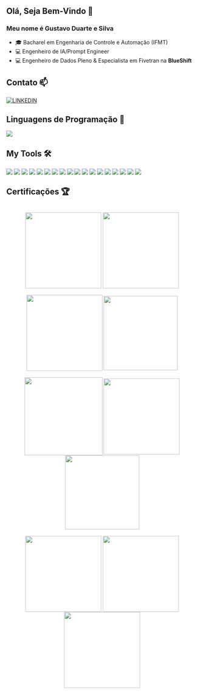 ## Olá, Seja Bem-Vindo 👋
### Meu nome é Gustavo Duarte e Silva

- :mortar_board: Bacharel em Engenharia de Controle e Automação (IFMT)
- :computer: Engenheiro de IA/Prompt Engineer
- :computer: Engenheiro de Dados Pleno & Especialista em Fivetran na **BlueShift**

## Contato 📫
[![LINKEDIN](https://img.shields.io/badge/LinkedIn-0077B5?style=for-the-badge&logo=linkedin&logoColor=white)](https://www.linkedin.com/in/gustavo-duarte-b6b27a126/)

## Linguagens de Programação 🧠
<div> 
  <img align="center" src="https://img.shields.io/badge/Python-3776AB?style=for-the-badge&logo=python&logoColor=white" />
</div>

## My Tools 🛠️
<div>
  <img align="center" src="https://img.shields.io/badge/microsoft%20azure-0089D6?style=for-the-badge&logo=microsoft-azure&logoColor=white" />
   <img align="center" src="https://img.shields.io/badge/GoogleCloud-%234285F4.svg?style=for-the-badge&logo=google-cloud&logoColor=white" />
  <img align="center" src="https://img.shields.io/badge/Numpy-777BB4?style=for-the-badge&logo=numpy&logoColor=white" />
  <img align="center" src="https://img.shields.io/badge/Neo4j-008CC1?style=for-the-badge&logo=neo4j&logoColor=white" />
  <img align="center" src="https://img.shields.io/badge/Pandas-2C2D72?style=for-the-badge&logo=pandas&logoColor=white" />
  <img align="center" src="https://img.shields.io/badge/MySQL-005C84?style=for-the-badge&logo=mysql&logoColor=white" />
  <img align="center" src="https://img.shields.io/badge/SQLite-07405E?style=for-the-badge&logo=sqlite&logoColor=white" />
  <img align="center" src="https://img.shields.io/badge/Jupyter-F37626.svg?&style=for-the-badge&logo=Jupyter&logoColor=white" />                       
  <img align="center" src="https://img.shields.io/badge/Colab-F9AB00?style=for-the-badge&logo=googlecolab&color=525252" />
  <img align="center" src="https://img.shields.io/badge/Databricks-FF3621?style=for-the-badge&logo=Databricks&logoColor=white" />
  <img align="center" src="https://img.shields.io/badge/Streamlit-FF4B4B?style=for-the-badge&logo=Streamlit&logoColor=white" />
  <img align="center" src="https://img.shields.io/badge/Microsoft%20SQL%20Server-CC2927?style=for-the-badge&logo=microsoft%20sql%20server&logoColor=white" />
  <img align="center" src="https://img.shields.io/badge/Overleaf-47A141?style=for-the-badge&logo=Overleaf&logoColor=white" />
  <img align="center" src="https://img.shields.io/badge/Markdown-000000?style=for-the-badge&logo=markdown&logoColor=white" />
  <img align="center" src="https://img.shields.io/badge/dbt-FF694B?style=for-the-badge&logo=dbt&logoColor=white" />
  <img align="center" src="https://img.shields.io/badge/Docker-2496ED?logo=docker&logoColor=white&style=for-the-badge" />
  <img align="center" src="https://img.shields.io/badge/Git-E34F26?logo=git&logoColor=white&style=for-the-badge" />
  <img align="center" src="https://img.shields.io/badge/langchain-1C3C3C?style=for-the-badge&logo=langchain&logoColor=white" />
</div>

## Certificações 🏆
<div align="center"> <br>
  <img align="center" src="https://certification.denodo.com/img/denodo_9_certified_developer_associate_badge.png" width=200 height=200 />
  <img align="center" src="https://certification.denodo.com/img/denodo_9_certified_developer_associate_AISDK_badge.png" width=200 height=200 />
</div>
  <div align="center"> <br>
  <img align="center" src="https://certification.denodo.com/img/denodo_9_certified_architect_associate_badge.png" width=200 height=200 />
  <img align="center" src="https://certification.denodo.com/img/denodo_80_certified_architect_associate_badge.png" width=195 height=195 />
</div>
<div align="center"> <br>
  <img align="center" src="https://i.postimg.cc/3wWFgpmJ/Fivetran-Hybrid.png" width=205 height=205/>
  <img align="center" src="https://i.postimg.cc/Hs4zHTTH/fivetran-hvr.png" width=200 height=200 />
  <img align="center" src="https://i.postimg.cc/zGxkbpLc/fivetran-partner.png" width=195 height=195 />
</div>
<div align="center"> <br>
  <img align="center" src="https://images.credly.com/size/680x680/images/4136ced8-75d5-4afb-8677-40b6236e2672/azure-ai-fundamentals-600x600.png"  width=200 height=200 />
  <img align="center" src="https://images.credly.com/size/340x340/images/be8fcaeb-c769-4858-b567-ffaaa73ce8cf/image.png" width=200 height=200 />
  <img align="center" src="https://images.credly.com/size/340x340/images/70eb1e3f-d4de-4377-a062-b20fb29594ea/azure-data-fundamentals-600x600.png" width=200 height=200 />
</div>



